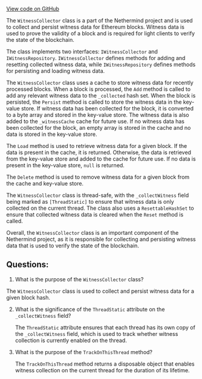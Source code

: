 [View code on GitHub](https://github.com/NethermindEth/nethermind/src/Nethermind/Nethermind.State/Witnesses/WitnessCollector.cs)

The `WitnessCollector` class is a part of the Nethermind project and is used to collect and persist witness data for Ethereum blocks. Witness data is used to prove the validity of a block and is required for light clients to verify the state of the blockchain. 

The class implements two interfaces: `IWitnessCollector` and `IWitnessRepository`. `IWitnessCollector` defines methods for adding and resetting collected witness data, while `IWitnessRepository` defines methods for persisting and loading witness data. 

The `WitnessCollector` class uses a cache to store witness data for recently processed blocks. When a block is processed, the `Add` method is called to add any relevant witness data to the `_collected` hash set. When the block is persisted, the `Persist` method is called to store the witness data in the key-value store. If witness data has been collected for the block, it is converted to a byte array and stored in the key-value store. The witness data is also added to the `_witnessCache` cache for future use. If no witness data has been collected for the block, an empty array is stored in the cache and no data is stored in the key-value store.

The `Load` method is used to retrieve witness data for a given block. If the data is present in the cache, it is returned. Otherwise, the data is retrieved from the key-value store and added to the cache for future use. If no data is present in the key-value store, `null` is returned.

The `Delete` method is used to remove witness data for a given block from the cache and key-value store.

The `WitnessCollector` class is thread-safe, with the `_collectWitness` field being marked as `[ThreadStatic]` to ensure that witness data is only collected on the current thread. The class also uses a `ResettableHashSet` to ensure that collected witness data is cleared when the `Reset` method is called.

Overall, the `WitnessCollector` class is an important component of the Nethermind project, as it is responsible for collecting and persisting witness data that is used to verify the state of the blockchain.
## Questions: 
 1. What is the purpose of the `WitnessCollector` class?
   
   The `WitnessCollector` class is used to collect and persist witness data for a given block hash.

2. What is the significance of the `ThreadStatic` attribute on the `_collectWitness` field?
   
   The `ThreadStatic` attribute ensures that each thread has its own copy of the `_collectWitness` field, which is used to track whether witness collection is currently enabled on the thread.

3. What is the purpose of the `TrackOnThisThread` method?
   
   The `TrackOnThisThread` method returns a disposable object that enables witness collection on the current thread for the duration of its lifetime.